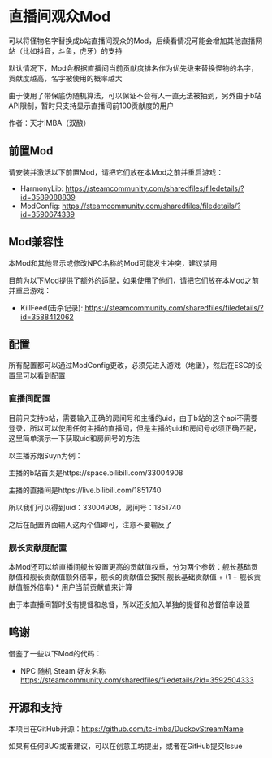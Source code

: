﻿# 直播间观众Mod

可以将怪物名字替换成b站直播间观众的Mod，后续看情况可能会增加其他直播网站（比如抖音，斗鱼，虎牙）的支持

默认情况下，Mod会根据直播间当前贡献度排名作为优先级来替换怪物的名字，贡献度越高，名字被使用的概率越大

由于使用了带保底伪随机算法，可以保证不会有人一直无法被抽到，另外由于b站API限制，暂时只支持显示直播间前100贡献度的用户


作者：天才IMBA（双酿）

## 前置Mod

请安装并激活以下前置Mod，请把它们放在本Mod之前并重启游戏：

+ HarmonyLib: https://steamcommunity.com/sharedfiles/filedetails/?id=3589088839
+ ModConfig: https://steamcommunity.com/sharedfiles/filedetails/?id=3590674339

## Mod兼容性

本Mod和其他显示或修改NPC名称的Mod可能发生冲突，建议禁用

目前为以下Mod提供了额外的适配，如果使用了他们，请把它们放在本Mod之前并重启游戏：

+ KillFeed(击杀记录): https://steamcommunity.com/sharedfiles/filedetails/?id=3588412062


## 配置

所有配置都可以通过ModConfig更改，必须先进入游戏（地堡），然后在ESC的设置里可以看到配置

### 直播间配置

目前只支持b站，需要输入正确的房间号和主播的uid，由于b站的这个api不需要登录，所以可以使用任何主播的直播间，但是主播的uid和房间号必须正确匹配，这里简单演示一下获取uid和房间号的方法

以主播苏烟Suyn为例：

主播的b站首页是https://space.bilibili.com/33004908

主播的直播间是https://live.bilibili.com/1851740

所以我们可以得到uid：33004908，房间号：1851740

之后在配置界面输入这两个值即可，注意不要输反了

### 舰长贡献度配置

本Mod还可以给直播间舰长设置更高的贡献值权重，分为两个参数：舰长基础贡献值和舰长贡献值额外倍率，舰长的贡献值会按照 舰长基础贡献值 + (1 + 舰长贡献值额外倍率) * 用户当前贡献值来计算

由于本直播间暂时没有提督和总督，所以还没加入单独的提督和总督倍率设置

## 鸣谢

借鉴了一些以下Mod的代码：

+ NPC 随机 Steam 好友名称 https://steamcommunity.com/sharedfiles/filedetails/?id=3592504333

## 开源和支持

本项目在GitHub开源：https://github.com/tc-imba/DuckovStreamName

如果有任何BUG或者建议，可以在创意工坊提出，或者在GitHub提交Issue

